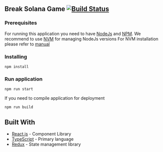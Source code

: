 ## Break Solana Game [![Build Status](https://travis-ci.org/solana-labs/break.svg?branch=master)](https://travis-ci.org/solana-labs/break)

### Prerequisites

For running this application you need to have [NodeJs](https://nodejs.org/en/) and [NPM](https://www.npmjs.com/).
We recommend to use [NVM](https://github.com/creationix/nvm) for managing NodeJs versions
For NVM installation please refer to [manual](https://github.com/creationix/nvm#install--update-script)

### Installing

```
npm install
```

### Run application

```
npm run start
```

If you need to compile application for deployment

```
npm run build
```

## Built With

- [React.js](https://github.com/facebook/react/) - Component Library
- [TypeScript](https://www.typescriptlang.org/) - Primary language
- [Redux](https://github.com/reduxjs/react-redux) - State management library
